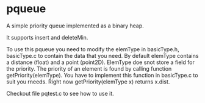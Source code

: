 # pqueue

A simple priority queue implemented as a binary heap. 

It  supports insert and deleteMin. 

To use this pqueue you need to modify the elemType in basicType.h, basicType.c to contain the data that you need.  By default elemType contains a distance (float) and a point (point2D).  ElemType doe snot store a field for the priority. The priority of an element is found by calling function getPriority(elemType). You have to implement this function in basicType.c to suit you rneeds. Right now  getPriority(elemType x) returns x.dist. 



Checkout file pqtest.c to see how to use it. 
